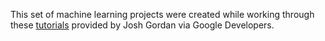 This set of machine learning projects were created while working through these [tutorials](https://www.youtube.com/playlist?list=PLOU2XLYxmsIIuiBfYad6rFYQU_jL2ryal) provided by Josh Gordan via Google Developers.

